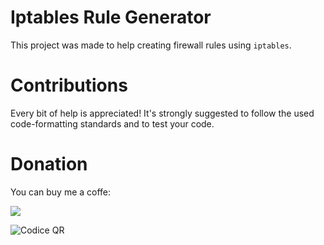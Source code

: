 # Iptables Rule Generator

This project was made to help creating firewall rules using `iptables`.

# Contributions
Every bit of help is appreciated!
It's strongly suggested to follow the used code-formatting standards and to test your code.

# Donation
You can buy me a coffe:

[![](https://www.paypalobjects.com/en_US/i/btn/btn_donate_LG.gif)](https://www.paypal.com/donate/?hosted_button_id=W8ZTJHH89TJJL)

![Codice QR](https://user-images.githubusercontent.com/43884655/219439429-12def0fe-354a-4790-9649-dc8947401753.png)
